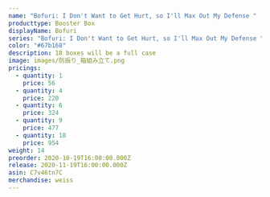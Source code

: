 ```yaml
---
name: "Bofuri: I Don't Want to Get Hurt, so I'll Max Out My Defense "
producttype: Booster Box
displayName: Bofuri
series: "Bofuri: I Don't Want to Get Hurt, so I'll Max Out My Defense "
color: "#67b168"
description: 18 boxes will be a full case
image: images/防振り_箱組み立て.png
pricings:
  - quantity: 1
    price: 56
  - quantity: 4
    price: 220
  - quantity: 6
    price: 324
  - quantity: 9
    price: 477
  - quantity: 18
    price: 954
weight: 14
preorder: 2020-10-19T16:00:00.000Z
release: 2020-11-19T16:00:00.000Z
asin: C7v46tn7C
merchandise: weiss
---
```

